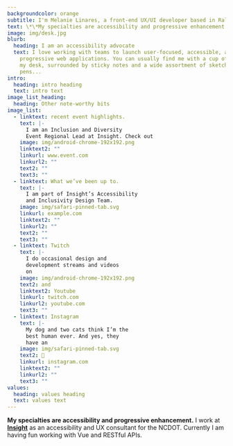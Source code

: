 ```yaml
---
backgroundcolor: orange
subtitle: I'm Melanie Linares, a front-end UX/UI developer based in Raleigh, NC.
text: \*\*My specialties are accessibility and progressive enhancement.\*\* I work at \*\*\[Insight](google.com)\*\* as an accessibility and UX consultant for the NCDOT. Currently I am having fun working with Vue and RESTful APIs.
image: img/desk.jpg
blurb:
  heading: I am an accessibility advocate
  text: I love working with teams to launch user-focused, accessible, and
    progressive web applications. You can usually find me with a cup of tea on
    my desk, surrounded by sticky notes and a wide assortment of sketching
    pens...
intro:
  heading: intro heading
  text: intro text
image_list_heading:
  heading: Other note-worthy bits
image_list:
  - linktext: recent event highlights.
    text: |-
      I am an Inclusion and Diversity 
      Event Regional Lead at Insight. Check out
    image: img/android-chrome-192x192.png
    linktext2: ""
    linkurl: www.event.com
    linkurl2: ""
    text2: ""
    text3: ""
  - linktext: What we’ve been up to.
    text: |-
      I am part of Insight’s Accessibility 
      and Inclusivity Design Team.
    image: img/safari-pinned-tab.svg
    linkurl: example.com
    linktext2: ""
    linkurl2: ""
    text2: ""
    text3: ""
  - linktext: Twitch
    text: |-
      I do occasional design and 
      development streams and videos 
      on
    image: img/android-chrome-192x192.png
    text2: and
    linktext2: Youtube
    linkurl: twitch.com
    linkurl2: youtube.com
    text3: ""
  - linktext: Instagram
    text: |-
      My dog and two cats think I’m the 
      best human ever. And yes, they 
      have an
    image: img/safari-pinned-tab.svg
    text2: 📸
    linkurl: instagram.com
    linktext2: ""
    linkurl2: ""
    text3: ""
values:
  heading: values heading
  text: values text
---
```

**My specialties are accessibility and progressive enhancement.** I work at **[Insight](google.com)** as an accessibility and UX consultant for the NCDOT. Currently I am having fun working with Vue and RESTful APIs.